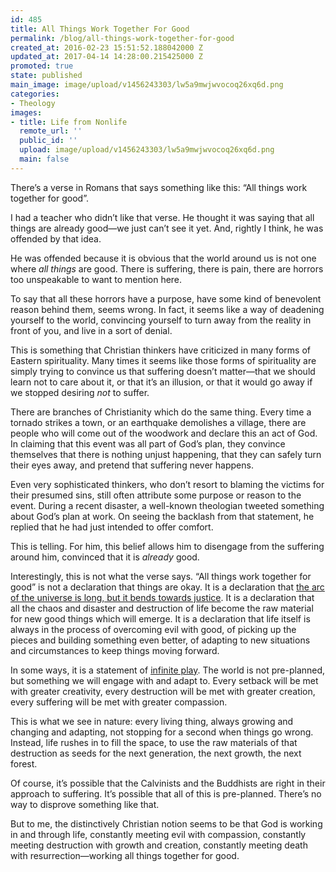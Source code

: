 ```yaml
---
id: 485
title: All Things Work Together For Good
permalink: /blog/all-things-work-together-for-good
created_at: 2016-02-23 15:51:52.188042000 Z
updated_at: 2017-04-14 14:28:00.215425000 Z
promoted: true
state: published
main_image: image/upload/v1456243303/lw5a9mwjwvocoq26xq6d.png
categories:
- Theology
images:
- title: Life from Nonlife
  remote_url: ''
  public_id: ''
  upload: image/upload/v1456243303/lw5a9mwjwvocoq26xq6d.png
  main: false
---
```

There’s a verse in Romans that says something like this: “All things work together for good”.

I had a teacher who didn’t like that verse. He thought it was saying that all things are already good—we just can’t see it yet. And, rightly I think, he was offended by that idea.

He was offended because it is obvious that the world around us is not one where *all things* are good. There is suffering, there is pain, there are horrors too unspeakable to want to mention here.

To say that all these horrors have a purpose, have some kind of benevolent reason behind them, seems wrong. In fact, it seems like a way of deadening yourself to the world, convincing yourself to turn away from the reality in front of you, and live in a sort of denial.

This is something that Christian thinkers have criticized in many forms of Eastern spirituality. Many times it seems like those forms of spirituality are simply trying to convince us that suffering doesn’t matter—that we should learn not to care about it, or that it’s an illusion, or that it would go away if we stopped desiring *not* to suffer.

There are branches of Christianity which do the same thing. Every time a tornado strikes a town, or an earthquake demolishes a village, there are people who will come out of the woodwork and declare this an act of God. In claiming that this event was all part of God’s plan, they convince themselves that there is nothing unjust happening, that they can safely turn their eyes away, and pretend that  suffering never happens.

Even very sophisticated thinkers, who don’t resort to blaming the victims for their presumed sins, still often attribute some purpose or reason to the event. During a recent disaster, a well-known theologian tweeted something about God’s plan at work. On seeing the backlash from that statement, he replied that he had just intended to offer comfort.

This is telling. For him, this belief allows him to disengage from the suffering around him, convinced that it is *already* good.

Interestingly, this is not what the verse says. “All things work together for good” is not a declaration that things are okay. It is a declaration that [the arc of the universe is long, but it bends towards justice](http://micahredding.com/blog/2013/04/21/better-apocalypse). It is a declaration that all the chaos and disaster and destruction of life become the raw material for new good things which will emerge. It is a declaration that life itself is always in the process of overcoming evil with good, of picking up the pieces and building something even better, of adapting to new situations and circumstances to keep things moving forward.

In some ways, it is a statement of [infinite play](http://micahredding.com/blog/2015/12/31/what-i-would-write). The world is not pre-planned, but something we will engage with and adapt to. Every setback will be met with greater creativity, every destruction will be met with greater creation, every suffering will be met with greater compassion.

This is what we see in nature: every living thing, always growing and changing and adapting, not stopping for a second when things go wrong. Instead, life rushes in to fill the space, to use the raw materials of that destruction as seeds for the next generation, the next growth, the next forest.

Of course, it’s possible that the Calvinists and the Buddhists are right in their approach to suffering. It’s possible that all of this is pre-planned. There’s no way to disprove something like that.

But to me, the distinctively Christian notion seems to be that God is working in and through life, constantly meeting evil with compassion, constantly meeting destruction with growth and creation, constantly meeting death with resurrection—working all things together for good.
